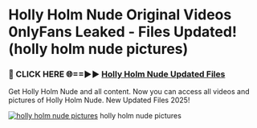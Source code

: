# Holly Holm Nude Original Videos 0nlyFans Leaked - Files Updated! (holly holm nude pictures)

<h3>🔴 CLICK HERE 🌐==►► <a href="https://tinyurl.com/2p9ay9w9" rel="nofollow">Holly Holm Nude Updated Files</a></h3>

Get Holly Holm Nude and all content. Now you can access all videos and pictures of Holly Holm Nude. New Updated Files 2025!

[![holly holm nude pictures](https://i.imgur.com/KQgVmj3.gif)](https://tinyurl.com/2p9ay9w9)
holly holm nude pictures
